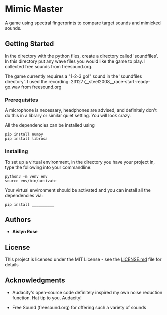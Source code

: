  
# Mimic Master

A game using spectral fingerprints to compare target sounds and mimicked sounds.

## Getting Started

In the directory with the python files, create a directory called 'soundfiles'. In this directory put any wave files you would like the game to play. I collected free sounds from freesound.org.

The game currently requires a "1-2-3 go!" sound in the 'soundfiles directory'. I used the recording: 
231277__steel2008__race-start-ready-go.wav
from freesound.org

### Prerequisites

A microphone is necessary, headphones are advised, and definitely don't do this in a library or similar quiet setting. You will look crazy.

All the dependencies can be installed using

```
pip install numpy
pip install librosa

```

### Installing

To set up a virtual environment, in the directory you have your project in, type the following into your commandline:
```
python3 -m venv env
source env/bin/activate
```
Your virtual environment should be activated and you can install all the dependencies via:
```
pip install __________
```

## Authors

* **Aislyn Rose**

## License

This project is licensed under the MIT License - see the [LICENSE.md](LICENSE.md) file for details

## Acknowledgments

* Audacity's open-source code definitely inspired my own noise reduction function. Hat tip to you, Audacity!

* Free Sound (freesound.org) for offering such a variety of sounds
